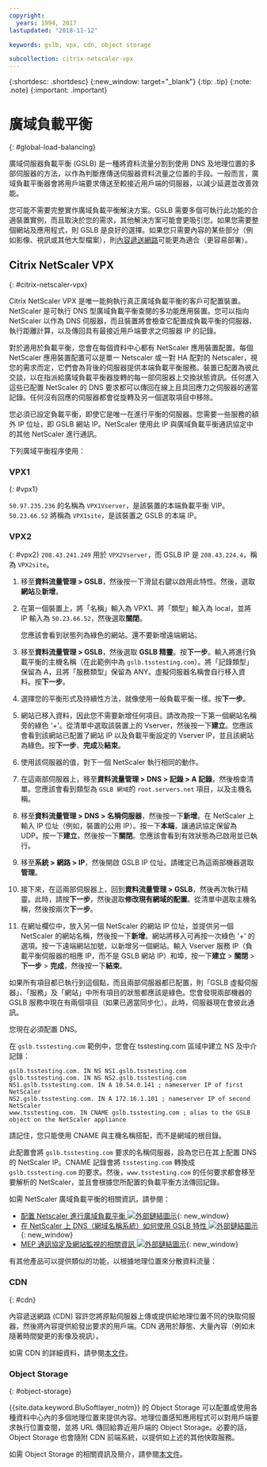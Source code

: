```yaml
---
copyright:
  years: 1994, 2017
lastupdated: "2018-11-12"

keywords: gslb, vpx, cdn, object storage

subcollection: citrix-netscaler-vpx
---
```


{:shortdesc: .shortdesc}
{:new_window: target="_blank"}
{:tip: .tip}
{:note: .note}
{:important: .important}

# 廣域負載平衡
{: #global-load-balancing}

廣域伺服器負載平衡 (GSLB) 是一種將資料流量分割到使用 DNS 及地理位置的多部伺服器的方法，以作為判斷應傳送伺服器資料流量之位置的手段。一般而言，廣域負載平衡器會將用戶端要求傳送至較接近用戶端的伺服器，以減少延遲並改善效能。

您可能不需要完整實作廣域負載平衡解決方案。GSLB 需要多個可執行此功能的合適裝置實例，而且取決於您的需求，其他解決方案可能會更吸引您。如果您需要整個網站及應用程式，則 GSLB 是良好的選擇。如果您只需要內容的某些部分（例如影像、視訊或其他大型檔案），則[內容遞送網路](/docs/infrastructure/CDN?topic=CDN-about-content-delivery-networks-cdn-)可能更為適合（更容易部署）。

## Citrix NetScaler VPX
{: #citrix-netscaler-vpx}

Citrix NetScaler VPX 是唯一能夠執行真正廣域負載平衡的客戶可配置裝置。NetScaler 是可執行 DNS 型廣域負載平衡查閱的多功能應用裝置。您可以指向 NetScaler 以作為 DNS 伺服器，而且裝置將會檢查它配置成負載平衡的伺服器、執行距離計算，以及傳回具有最接近用戶端要求之伺服器 IP 的記錄。

對於適用於負載平衡，您會在每個資料中心都有 NetScaler 應用裝置配置。每個 NetScaler 應用裝置配置可以是單一 Netscaler 或一對 HA 配對的 Netscaler，視您的需求而定，它們會為背後的伺服器提供本端負載平衡服務。裝置已配置為彼此交談，以在指派給廣域負載平衡器旋轉的每一部伺服器上交換狀態資訊。任何進入這些已配置 NetScaler 的 DNS 要求都可以傳回在線上且具回應力之伺服器的適當記錄。任何沒有回應的伺服器都會從旋轉及另一個選取項目中移除。

您必須已設定負載平衡，即使它是唯一在進行平衡的伺服器。您需要一些服務的額外 IP 位址，即 GSLB 網站 IP。NetScaler 使用此 IP 與廣域負載平衡通訊協定中的其他 NetScaler 進行通訊。

下列廣域平衡程序使用：

### VPX1
{: #vpx1}

`50.97.235.236` 的名稱為 `VPX1Vserver`，是該裝置的本端負載平衡 VIP。`50.23.66.52` 將稱為 `VPX1site`，是該裝置之 GSLB 的本端 IP。

### VPX2
{: #vpx2}
`208.43.241.249` 用於 `VPX2Vserver`，而 GSLB IP 是 `208.43.224.4`，稱為 `VPX2site`。

1. 移至**資料流量管理 > GSLB**，然後按一下滑鼠右鍵以啟用此特性。然後，選取**網站**及**新增**。

2. 在第一個裝置上，將「名稱」輸入為 VPX1、將「類型」輸入為 local，並將 IP 輸入為 `50.23.66.52`，然後選取**關閉**。

	您應該會看到狀態列為綠色的網站。還不要新增遠端網站。

3. 移至**資料流量管理 > GSLB**，然後選取 **GSLB 精靈**。按**下一步**。輸入將進行負載平衡的主機名稱（在此範例中為 `gslb.tsstesting.com`）。將「記錄類型」保留為 A，且將「服務類型」保留為 ANY。虛擬伺服器名稱會自行移入資料。按**下一步**。

4. 選擇您的平衡形式及持續性方法，就像使用一般負載平衡一樣。按**下一步**。

5. 網站已移入資料，因此您不需要新增任何項目。請改為按一下第一個網站名稱旁的綠色 '+'。從清單中選取該裝置上的 Vserver，然後按一下**建立**。您應該會看到該網站已配置了網站 IP 以及負載平衡設定的 Vserver IP，並且該網站為綠色。按**下一步**、**完成**及**結束**。

6. 使用該伺服器的值，對下一個 NetScaler 執行相同的動作。

7. 在這兩部伺服器上，移至**資料流量管理 > DNS > 記錄 > A 記錄**，然後檢查清單。您應該會看到類型為 `GSLB 網域`的 `root.servers.net` 項目，以及主機名稱。

8. 移至**資料流量管理 > DNS > 名稱伺服器**，然後按一下**新增**。在 NetScaler 上輸入 IP 位址（例如，裝置的公用 IP）。按一下**本端**，讓通訊協定保留為 UDP。按一下**建立**，然後按一下**關閉**。您應該會看到有效狀態為已啟用並已執行。

9. 移至**系統 > 網路 > IP**，然後開啟 GSLB IP 位址。請確定已為這兩部機器選取**管理**。

10. 接下來，在這兩部伺服器上，回到**資料流量管理 > GSLB**，然後再次執行精靈。此時，請按**下一步**，然後選取**修改現有網域的配置**。從清單中選取主機名稱，然後按兩次**下一步**。

11. 在網址欄位中，放入另一個 NetScaler 的網站 IP 位址，並提供另一個 NetScaler 的網站名稱，然後按一下**新增**。網站將移入可再按一次綠色 '+' 的選項。按一下遠端網站加號，以新增另一個網站。輸入 Vserver 服務 IP（負載平衡伺服器的相應 IP，而不是 GSLB 網站 IP）和埠，按一下**建立** > **關閉** > **下一步** > **完成**，然後按一下**結束**。

如果所有項目都已執行到這個點，而且兩部伺服器都已配置，則「GSLB 虛擬伺服器」、「服務」及「網站」中所有項目的狀態都應該是綠色。您會發現兩部機器的 GSLB 服務中現在有兩個項目（如果已適當同步化）。此時，伺服器現在會彼此通訊。

您現在必須配置 DNS。

在 `gslb.tsstesting.com` 範例中，您會在 tsstesting.com 區域中建立 NS 及中介記錄：

    gslb.tsstesting.com. IN NS NS1.gslb.tsstesting.com
    gslb.tsstesting.com. IN NS NS2.gslb.tsstesting.com
    NS1.gslb.tsstesting.com. IN A 10.54.0.141 ; nameserver IP of first NetScaler
    NS2.gslb.tsstesting.com. IN A 172.16.1.101 ; nameserver IP of second NetScaler
    www.tsstesting.com. IN CNAME gslb.tsstesting.com ; alias to the GSLB object on the NetScaler appliance

請記住，您只能使用 CNAME 與主機名稱搭配，而不是網域的根目錄。

此配置會將 `gslb.tsstesting.com` 要求的名稱伺服器，設為您已在其上配置 DNS 的 NetScaler IP。CNAME 記錄會將 `tsstesting.com` 轉換成 `gslb.tsstesting.com` 的要求。然後，`www.tsstesting.com` 的任何要求都會移至要解析的 NetScaler，並且會根據您所配置的負載平衡方法傳回記錄。

如需 NetScaler 廣域負載平衡的相關資訊，請參閱：
* [配置 Netscaler 進行廣域負載平衡 ![外部鏈結圖示](../../icons/launch-glyph.svg "外部鏈結圖示")](http://support.citrix.com/article/CTX110348){: new_window}
* [在 NetScaler 上 DNS（網域名稱系統）如何使用 GSLB 特性 ![外部鏈結圖示](../../icons/launch-glyph.svg "外部鏈結圖示")](https://support.citrix.com/article/CTX122619){: new_window}
* [MEP 通訊協定及網站監視的相關資訊 ![外部鏈結圖示](../../icons/launch-glyph.svg "外部鏈結圖示")](http://support.citrix.com/article/CTX111081){: new_window}

有其他產品可以提供類似的功能，以根據地理位置來分散資料流量：

### CDN
{: #cdn}

內容遞送網路 (CDN) 容許您將原點伺服器上傳或提供給地理位置不同的快取伺服器，然後將內容提供給發出要求的用戶端。CDN 適用於靜態、大量內容（例如未隨著時間變更的影像及視訊）。

如需 CDN 的詳細資料，請參閱[本文件](/docs/infrastructure/CDN?topic=CDN-getting-started)。

### Object Storage
{: #object-storage}

{{site.data.keyword.BluSoftlayer_notm}} 的 Object Storage 可以配置成使用各種資料中心內的多個地理位置來提供內容。地理位置感知應用程式可以對用戶端要求執行位置查閱，並將 URL 傳回給靠近用戶端的 Object Storage。必要的話，Object Storage 也會隨附 CDN 前端系統，以提供如上述的其他快取服務。

如需 Object Storage 的相關資訊及簡介，請參閱[本文件](/docs/services/cloud-object-storage?topic=cloud-object-storage-about)。
